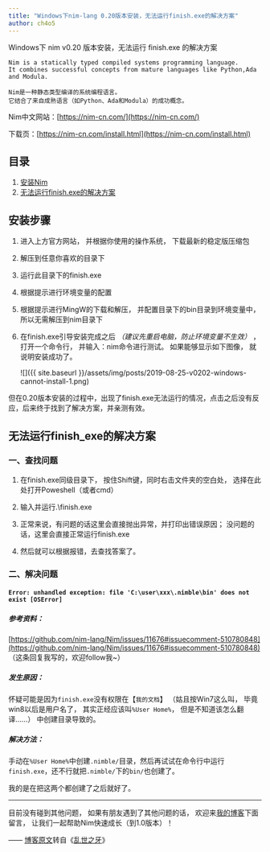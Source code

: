 ```yaml
---
title: "Windows下nim-lang 0.20版本安装，无法运行finish.exe的解决方案"
author: ch4o5
---
```


Windows下 nim v0.20 版本安装，无法运行 finish.exe 的解决方案


    Nim is a statically typed compiled systems programming language. 
    It combines successful concepts from mature languages like Python,Ada and Modula.

    Nim是一种静态类型编译的系统编程语言。
    它结合了来自成熟语言（如Python、Ada和Modula）的成功概念。

Nim中文网站：[https://nim-cn.com/](https://nim-cn.com/)

下载页：[https://nim-cn.com/install.html](https://nim-cn.com/install.html)

## 目录

1. [安装Nim](#安装步骤)
2. [无法运行finish.exe的解决方案](#无法运行finish_exe的解决方案)

## 安装步骤

1. 进入上方官方网站，
并根据你使用的操作系统，
下载最新的稳定版压缩包

2. 解压到任意你喜欢的目录下

3. 运行此目录下的finish.exe

4. 根据提示进行环境变量的配置

5. 根据提示进行MingW的下载和解压，
并配置目录下的bin目录到环境变量中，
所以无需解压到nim目录下

6. 在finish.exe引导安装完成之后 *（建议先重启电脑，防止环境变量不生效）* ，
打开一个命令行，
并输入：nim命令进行测试。
如果能够显示如下图像，
就说明安装成功了。

    ![]({{ site.baseurl }}/assets/img/posts/2019-08-25-v0202-windows-cannot-install-1.png)

但在0.20版本安装的过程中，出现了finish.exe无法运行的情况，点击之后没有反应，后来终于找到了解决方案，并亲测有效。

## 无法运行finish_exe的解决方案

### 一、查找问题

1. 在finish.exe同级目录下，
按住Shift键，同时右击文件夹的空白处，
选择在此处打开Poweshell（或者cmd）

2. 输入并运行.\finish.exe

3. 正常来说，有问题的话这里会直接抛出异常，并打印出错误原因；
没问题的话，这里会直接正常运行finish.exe

4. 然后就可以根据报错，去查找答案了。

### 二、解决问题
#### `Error: unhandled exception: file 'C:\user\xxx\.nimble\bin' does not exist [OSError]`

##### 参考资料：

[https://github.com/nim-lang/Nim/issues/11676#issuecomment-510780848](https://github.com/nim-lang/Nim/issues/11676#issuecomment-510780848) （这条回复我写的，欢迎follow我~）

##### 发生原因：
怀疑可能是因为`finish.exe`没有权限在【`我的文档`】
（姑且按Win7这么叫，
毕竟win8以后是用户名了，
其实正经应该叫`%User Home%`，
但是不知道该怎么翻译……）
中创建目录导致的。

##### 解决方法：
手动在`%User Home%`中创建`.nimble/`目录，然后再试试在命令行中运行`finish.exe`，还不行就把`.nimble/`下的`bin/`也创建了。

我的是在把这两个都创建了之后就好了。

---

目前没有碰到其他问题，
如果有朋友遇到了其他问题的话，
欢迎来[我的博客](https://blog.doylee.cn/)下面留言，
让我们一起帮助Nim快速成长（到1.0版本）！

    
 —— [博客原文](https://blog.doylee.cn/win-install-nim/)转自《[乱世之牙](https://blog.doylee.cn/)》
